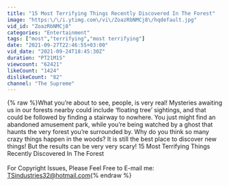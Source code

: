 ```yaml
---
title: "15 Most Terrifying Things Recently Discovered In The Forest"
image: "https:\/\/i.ytimg.com\/vi\/ZoazRbNMCj8\/hqdefault.jpg"
vid_id: "ZoazRbNMCj8"
categories: "Entertainment"
tags: ["most","terrifying","most terrifying"]
date: "2021-09-27T22:46:55+03:00"
vid_date: "2021-09-24T18:45:30Z"
duration: "PT21M1S"
viewcount: "62421"
likeCount: "1424"
dislikeCount: "82"
channel: "The Supreme"
---
```

{% raw %}What you’re about to see, people, is very real! Mysteries awaiting us in our forests nearby could include ‘floating tree’ sightings, and that could be followed by finding a stairway to nowhere. You just might find an abandoned amusement park, while you’re being watched by a ghost that haunts the very forest you’re surrounded by. Why do you think so many crazy things happen in the woods? It is still the best place to discover new things! But the results can be very very scary! 15 Most Terrifying Things Recently Discovered In The Forest<br /><br />For Copyright Issues, Please Feel Free to E-mail me: <br />TSindustries32@hotmail.com{% endraw %}
